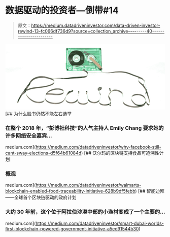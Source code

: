 # 数据驱动的投资者—倒带#14

> 原文：<https://medium.datadriveninvestor.com/data-driven-investor-rewind-13-fc066df736d9?source=collection_archive---------40----------------------->

![](img/f82e7523822449280016db130cde01c5.png)[](https://medium.com/datadriveninvestor/why-facebook-still-cant-sway-elections-d5f64b61084d) [## 为什么脸书仍然不能左右选举

### 在整个 2018 年，“彭博社科技”的人气主持人 Emily Chang 要求她的许多网络安全嘉宾…

medium.com](https://medium.com/datadriveninvestor/why-facebook-still-cant-sway-elections-d5f64b61084d) [](https://medium.com/datadriveninvestor/walmarts-blockchain-enabled-food-traceability-initiative-628b9df5febb) [## 沃尔玛的区块链支持食品可追溯性计划

### 概观

medium.com](https://medium.com/datadriveninvestor/walmarts-blockchain-enabled-food-traceability-initiative-628b9df5febb) [](https://medium.com/datadriveninvestor/smart-dubai-worlds-first-blockchain-powered-government-initiative-a5ed91544b30) [## 智能迪拜——全球首个区块链驱动的政府计划

### 大约 30 年前，这个位于阿拉伯沙漠中部的小渔村变成了一个主要的…

medium.com](https://medium.com/datadriveninvestor/smart-dubai-worlds-first-blockchain-powered-government-initiative-a5ed91544b30)